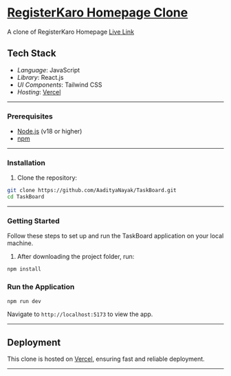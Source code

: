 # [RegisterKaro Homepage Clone](https://register-karo-homepage-clone.vercel.app/)

A clone of RegisterKaro Homepage
[Live Link](https://register-karo-homepage-clone.vercel.app/)

## Tech Stack

- *Language*: JavaScript
- *Library*: React.js
- *UI Components*: Tailwind CSS
- *Hosting*: [Vercel](https://vercel.com/)

---

### Prerequisites

- [Node.js](https://nodejs.org/) (v18 or higher)
- [npm](https://www.npmjs.com/)

---

### Installation

1. Clone the repository:

```bash
git clone https://github.com/AadityaNayak/TaskBoard.git
cd TaskBoard
```

---

### Getting Started

Follow these steps to set up and run the TaskBoard application on your local machine.

1. After downloading the project folder, run:

```bash
npm install
```

### Run the Application

```bash
npm run dev
```

Navigate to `http://localhost:5173` to view the app.

---

## Deployment

This clone is hosted on [Vercel](https://register-karo-homepage-clone.vercel.app/), ensuring fast and reliable deployment.

---

